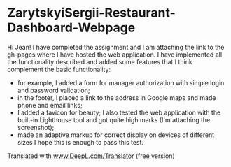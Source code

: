 # ZarytskyiSergii-Restaurant-Dashboard-Webpage
Hi Jean!
I have completed the assignment and I am attaching the link to the gh-pages where I have hosted the web application.
I have implemented all the functionality described and added some features that I think complement the basic functionality:
 - for example, I added a form for manager authorization with simple login and password validation;
 - in the footer, I placed a link to the address in Google maps and made phone and email links;
 - I added a favicon for beauty;
I also tested the web application with the built-in Lighthouse tool and got quite high marks (I'm attaching the screenshot);
 - made an adaptive markup for correct display on devices of different sizes
I hope this is enough to pass this test.

Translated with www.DeepL.com/Translator (free version)
